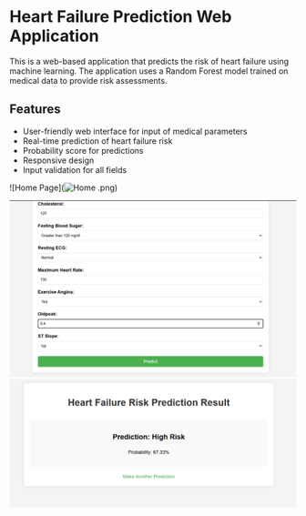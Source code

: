 # Heart Failure Prediction Web Application

This is a web-based application that predicts the risk of heart failure using machine learning. The application uses a Random Forest model trained on medical data to provide risk assessments.

## Features

- User-friendly web interface for input of medical parameters
- Real-time prediction of heart failure risk
- Probability score for predictions
- Responsive design
- Input validation for all fields


![Home Page](<img width="541" alt="Home" src="https://github.com/user-attachments/assets/09e4ad06-a0bd-41c6-9b7e-d20fb01694be" />
.png)

![Home Page](H3.png)
![Home Page](h6.png)


   
